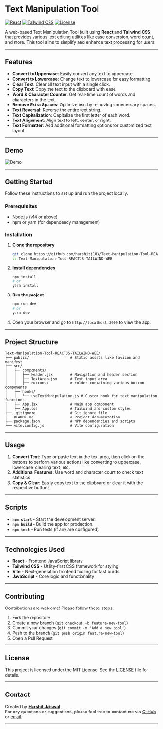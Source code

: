 
# Text Manipulation Tool

[![React](https://img.shields.io/badge/React-v18.2.0-blue)](https://reactjs.org/)
[![Tailwind CSS](https://img.shields.io/badge/Tailwind%20CSS-v3.2-green)](https://tailwindcss.com/)
[![License](https://img.shields.io/badge/license-MIT-green)](LICENSE)

A web-based Text Manipulation Tool built using **React** and **Tailwind CSS** that provides various text editing utilities like case conversion, word count, and more. This tool aims to simplify and enhance text processing for users.

---

## Features

- **Convert to Uppercase**: Easily convert any text to uppercase.
- **Convert to Lowercase**: Change text to lowercase for easy formatting.
- **Clear Text**: Clear all text input with a single click.
- **Copy Text**: Copy the text to the clipboard with ease.
- **Word & Character Counter**: Get real-time count of words and characters in the text.
- **Remove Extra Spaces**: Optimize text by removing unnecessary spaces.
- **Text Reversal**: Reverse the entire text string.
- **Text Capitalization**: Capitalize the first letter of each word.
- **Text Alignment**: Align text to left, center, or right.
- **Text Formatter**: Add additional formatting options for customized text layout.

---

## Demo

![Demo](demo-image-url) <!-- Replace with an actual screenshot or GIF of your app in action -->

---

## Getting Started

Follow these instructions to set up and run the project locally.

### Prerequisites

- [Node.js](https://nodejs.org/) (v14 or above)
- npm or yarn (for dependency management)

### Installation

1. **Clone the repository**

   ```bash
   git clone https://github.com/harshitj183/Text-Manipulation-Tool-REACTJS-TAILWIND-WEB.git
   cd Text-Manipulation-Tool-REACTJS-TAILWIND-WEB
   ```

2. **Install dependencies**

   ```bash
   npm install
   # or
   yarn install
   ```

3. **Run the project**

   ```bash
   npm run dev
   # or
   yarn dev
   ```

4. Open your browser and go to `http://localhost:3000` to view the app.

---

## Project Structure

```
Text-Manipulation-Tool-REACTJS-TAILWIND-WEB/
├── public/                   # Static assets like favicon and manifest
├── src/
│   ├── components/
│   │   ├── Header.jsx        # Navigation and header section
│   │   ├── TextArea.jsx      # Text input area
│   │   ├── Buttons/          # Folder containing various button components
│   ├── hooks/
│   │   └── useTextManipulation.js # Custom hook for text manipulation functions
│   ├── App.jsx               # Main app component
│   ├── App.css               # Tailwind and custom styles
├── .gitignore                # Git ignore file
├── README.md                 # Project documentation
├── package.json              # NPM dependencies and scripts
└── vite.config.js            # Vite configuration
```

---

## Usage

1. **Convert Text**: Type or paste text in the text area, then click on the buttons to perform various actions like converting to uppercase, lowercase, clearing text, etc.
2. **Additional Features**: Use word and character count to check text statistics.
3. **Copy & Clear**: Easily copy text to the clipboard or clear it with the respective buttons.

---

## Scripts

- **`npm start`** - Start the development server.
- **`npm build`** - Build the app for production.
- **`npm test`** - Run tests (if any are configured).

---

## Technologies Used

- **React** - Frontend JavaScript library
- **Tailwind CSS** - Utility-first CSS framework for styling
- **Vite** - Next-generation frontend tooling for fast builds
- **JavaScript** - Core logic and functionality

---

## Contributing

Contributions are welcome! Please follow these steps:

1. Fork the repository
2. Create a new branch (`git checkout -b feature-new-tool`)
3. Commit your changes (`git commit -m 'Add a new tool'`)
4. Push to the branch (`git push origin feature-new-tool`)
5. Open a Pull Request

---

## License

This project is licensed under the MIT License. See the [LICENSE](LICENSE) file for details.

---

## Contact

Created by **[Harshit Jaiswal](https://github.com/harshitj183)**  
For any questions or suggestions, please feel free to contact me via [GitHub](https://github.com/harshitj183) or [email](mailto:harshitj183@gmail.com).

---

